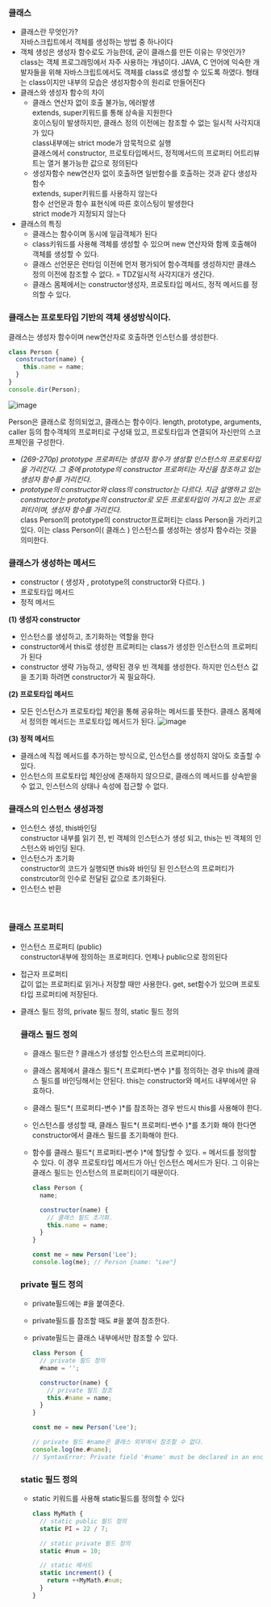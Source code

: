 ### 클래스

- 클래스란 무엇인가? <br>
  자바스크립트에서 객체를 생성하는 방법 중 하나이다
- 객체 생성은 생성자 함수로도 가능한데, 굳이 클래스를 만든 이유는 무엇인가?<br>
  class는 객체 프로그래밍에서 자주 사용하는 개념이다. JAVA, C 언어에 익숙한 개발자들을 위해 자바스크립트에서도 객체를 class로 생성할 수 있도록 하였다. 형태는 class이지만 내부의 모습은 생성자함수의 원리로 만들어진다
- 클래스와 생성자 함수의 차이<br>
  - 클래스
    연산자 없이 호출 불가능, 에러발생 <br>
    extends, super키워드를 통해 상속을 지원한다 <br>
    호이스팅이 발생하지만, 클래스 정의 이전에는 참조할 수 없는 일시적 사각지대가 있다<br>
    class내부에는 strict mode가 암묵적으로 실행<br>
    클래스에서 constructor, 프로토타입메서드, 정적메서드의 프로퍼티 어트리뷰트는 열거 불가능한 값으로 정의된다<br>
  - 생성자함수
    new연산자 없이 호출하면 일반함수를 호출하는 것과 같다 생성자함수<br>
    extends, super키워드를 사용하지 않는다<br>
    함수 선언문과 함수 표현식에 따른 호이스팅이 발생한다<br>
    strict mode가 지정되지 않는다<br>
- 클래스의 특징
  - 클래스는 함수이며 동시에 일급객체가 된다
  - class키워드를 사용해 객체를 생성할 수 있으며 new 연산자와 함께 호출해야 객체를 생성할 수 있다.
  - 클래스 선언문은 런타임 이전에 먼저 평가되어 함수객체를 생성하지만 클래스 정의 이전에 참조할 수 없다. = TDZ일시적 사각지대가 생긴다.
  - 클래스 몸체에서는 constructor생성자, 프로토타입 메서드, 정적 메서드를 정의할 수 있다.
    <br>

### 클래스는 프로토타입 기반의 객체 생성방식이다.

클래스는 생성자 함수이며 new연산자로 호출하면 인스턴스를 생성한다.

```jsx
class Person {
  constructor(name) {
    this.name = name;
  }
}
console.dir(Person);
```

![image](https://github.com/thdud2262/DeepDive_study/assets/85012454/ef52dcdd-3778-4ae1-848a-58df34382001)

Person은 클래스로 정의되었고, 클래스는 함수이다.
length, prototype, arguments, caller 등의 함수객체의 프로퍼티로 구성돼 있고, 프로토타입과 연결되어 자신만의 스코프체인을 구성한다.<br>

- _(269-270p) prototype 프로퍼티는 생성자 함수가 생성할 인스턴스의 프로토타입을 가리킨다. 그 중에 prototype의 constructor 프로퍼티는 자신을 참조하고 있는 생성자 함수를 가리킨다._<br>
- _prototype의 constructor와 class의 constructor는 다르다. 지금 설명하고 있는 constructor는 prototype의 constructor로 모든 프로토타입이 가지고 있는 프로퍼티이며, 생성자 함수를 가리킨다._<br>
  class Person의 prototype의 constructor프로퍼티는 class Person을 가리키고 있다. 이는 class Person이( 클래스 ) 인스턴스를 생성하는 생성자 함수라는 것을 의미한다.

### 클래스가 생성하는 메서드

- constructor ( 생성자 , prototype의 constructor와 다르다. )
- 프로토타입 메서드
- 정적 메서드

**(1) 생성자 constructor**

- 인스턴스를 생성하고, 초기화하는 역할을 한다
- constructor에서 this로 생성한 프로퍼티는 class가 생성한 인스턴스의 프로퍼티가 된다
- constructor 생략 가능하고, 생략된 경우 빈 객체를 생성한다. 하지만 인스턴스 값을 초기화 하려면 constructor가 꼭 필요하다.

**(2) 프로토타입 메서드**

- 모든 인스턴스가 프로토타입 체인을 통해 공유하는 메서드를 뜻한다. 클래스 몸체에서 정의한 메서드는 프로토타입 메서드가 된다.
  ![image](https://github.com/thdud2262/DeepDive_study/assets/85012454/3e6216cf-6635-4a58-9345-3ad8cbbc50ed)

**(3) 정적 메서드**

- 클래스에 직접 메서드를 추가하는 방식으로, 인스턴스를 생성하지 않아도 호출할 수 있다.
- 인스턴스의 프로토타입 체인상에 존재하지 않으므로, 클래스의 메서드를 상속받을 수 없고, 인스턴스의 상태나 속성에 접근할 수 없다.
  <br>

### 클래스의 인스턴스 생성과정

- 인스턴스 생성, this바인딩<br>
  constructor 내부를 읽기 전, 빈 객체의 인스턴스가 생성 되고, this는 빈 객체의 인스턴스와 바인딩 된다.
- 인스턴스가 초기화 <br>
  constructor의 코드가 실행되면 this와 바인딩 된 인스턴스의 프로퍼티가 constrcutor의 인수로 전달된 값으로 초기화된다.
- 인스턴스 반환
<br>

### 클래스 프로퍼티
- 인스턴스 프로퍼티 (public)<br>
  constructor내부에 정의하는 프로퍼티다. 언제나 public으로 정의된다
- 접근자 프로퍼티<br>
  값이 없는 프로퍼티로 읽거나 저장할 때만 사용한다. get, set함수가 있으며 프로토타입 프로퍼티에 저장된다.
- 클래스 필드 정의, private 필드 정의, static 필드 정의
    
    ### 클래스 필드 정의
    - 클래스 필드란 ? 클래스가 생성할 인스턴스의 프로퍼티이다.
    - 클래스 몸체에서 클래스 필드*( 프로퍼티-변수 )*를 정의하는 경우 this에 클래스 필드를 바인딩해서는 안된다. this는 constructor와 메서드 내부에서만 유효하다.
    - 클래스 필드*( 프로퍼티-변수 )*를 참조하는 경우 반드시 this를 사용해야 한다.
    - 인스턴스를 생성할 때, 클래스 필드*( 프로퍼티-변수 )*를 초기화 해야 한다면 constructor에서 클래스 필드를 초기화해야 한다.
    - 함수를 클래스 필드*( 프로퍼티-변수 )*에 할당할 수 있다. = 메서드를 정의할 수 있다. 이 경우 프로토타입 메서드가 아닌 인스턴스 메서드가 된다. 그 이유는 클래스 필드는 인스턴스의 프로퍼티이기 때문이다.
        
        ```jsx
        class Person {
          name;
        
          constructor(name) {
            // 클래스 필드 초기화.
            this.name = name;
          }
        }
        
        const me = new Person('Lee');
        console.log(me); // Person {name: "Lee"}
        ```

    
    ### private 필드 정의
    - private필드에는 #을 붙여준다.
    - private필드를 참조할 때도 #을 붙여 참조한다.
    - private필드는 클래스 내부에서만 참조할 수 있다.
        
        ```jsx
        class Person {
          // private 필드 정의
          #name = '';
        
          constructor(name) {
            // private 필드 참조
            this.#name = name;
          }
        }
        
        const me = new Person('Lee');
        
        // private 필드 #name은 클래스 외부에서 참조할 수 없다.
        console.log(me.#name);
        // SyntaxError: Private field '#name' must be declared in an enclosing class
        ```
        
    
    ### static 필드 정의
    - static 키워드를 사용해 static필드를 정의할 수 있다
        
        ```jsx
        class MyMath {
          // static public 필드 정의
          static PI = 22 / 7;
        
          // static private 필드 정의
          static #num = 10;
        
          // static 메서드
          static increment() {
            return ++MyMath.#num;
          }
        }
        
        ```